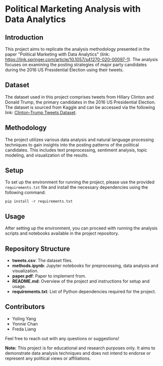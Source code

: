 # Political Marketing Analysis with Data Analytics

## Introduction
This project aims to replicate the analysis methodology presented in the paper "Political Marketing with Data Analytics" (link: https://link.springer.com/article/10.1057/s41270-020-00097-1). The analysis focuses on examining the posting strategies of major party candidates during the 2016 US Presidential Election using their tweets.

## Dataset
The dataset used in this project comprises tweets from Hillary Clinton and Donald Trump, the primary candidates in the 2016 US Presidential Election. The dataset is sourced from Kaggle and can be accessed via the following link: [Clinton-Trump Tweets Dataset](https://www.kaggle.com/datasets/benhamner/clinton-trump-tweets/data).

## Methodology
The project utilizes various data analysis and natural language processing techniques to gain insights into the posting patterns of the political candidates. This includes text preprocessing, sentiment analysis, topic modeling, and visualization of the results.

## Setup
To set up the environment for running the project, please use the provided `requirements.txt` file and install the necessary dependencies using the following command:

```
pip install -r requirements.txt
```


## Usage
After setting up the environment, you can proceed with running the analysis scripts and notebooks available in the project repository.

## Repository Structure
- **tweets.csv**: The dataset files.
- **methods.ipynb**: Jupyter notebooks for preprocessing, data analysis and visualization.
- **paper.pdf**: Paper to implement from.
- **README.md**: Overview of the project and instructions for setup and usage.
- **requirements.txt**: List of Python dependencies required for the project.


## Contributors
- Yoling Yang
- Yonnie Chan
- Freda Liang

Feel free to reach out with any questions or suggestions!

**Note:** This project is for educational and research purposes only. It aims to demonstrate data analysis techniques and does not intend to endorse or represent any political views or affiliations.
